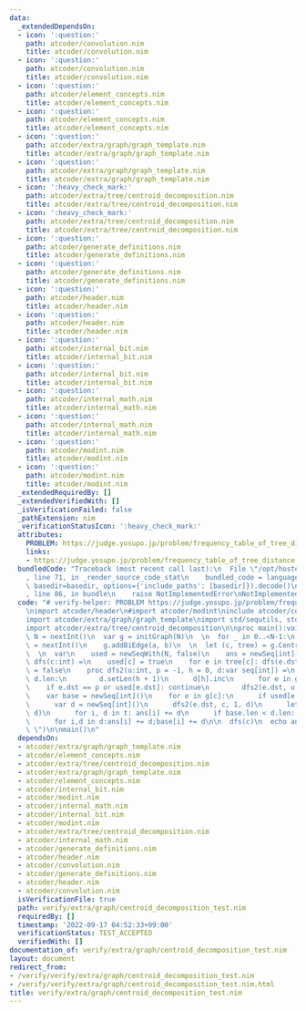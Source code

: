 ```yaml
---
data:
  _extendedDependsOn:
  - icon: ':question:'
    path: atcoder/convolution.nim
    title: atcoder/convolution.nim
  - icon: ':question:'
    path: atcoder/convolution.nim
    title: atcoder/convolution.nim
  - icon: ':question:'
    path: atcoder/element_concepts.nim
    title: atcoder/element_concepts.nim
  - icon: ':question:'
    path: atcoder/element_concepts.nim
    title: atcoder/element_concepts.nim
  - icon: ':question:'
    path: atcoder/extra/graph/graph_template.nim
    title: atcoder/extra/graph/graph_template.nim
  - icon: ':question:'
    path: atcoder/extra/graph/graph_template.nim
    title: atcoder/extra/graph/graph_template.nim
  - icon: ':heavy_check_mark:'
    path: atcoder/extra/tree/centroid_decomposition.nim
    title: atcoder/extra/tree/centroid_decomposition.nim
  - icon: ':heavy_check_mark:'
    path: atcoder/extra/tree/centroid_decomposition.nim
    title: atcoder/extra/tree/centroid_decomposition.nim
  - icon: ':question:'
    path: atcoder/generate_definitions.nim
    title: atcoder/generate_definitions.nim
  - icon: ':question:'
    path: atcoder/generate_definitions.nim
    title: atcoder/generate_definitions.nim
  - icon: ':question:'
    path: atcoder/header.nim
    title: atcoder/header.nim
  - icon: ':question:'
    path: atcoder/header.nim
    title: atcoder/header.nim
  - icon: ':question:'
    path: atcoder/internal_bit.nim
    title: atcoder/internal_bit.nim
  - icon: ':question:'
    path: atcoder/internal_bit.nim
    title: atcoder/internal_bit.nim
  - icon: ':question:'
    path: atcoder/internal_math.nim
    title: atcoder/internal_math.nim
  - icon: ':question:'
    path: atcoder/internal_math.nim
    title: atcoder/internal_math.nim
  - icon: ':question:'
    path: atcoder/modint.nim
    title: atcoder/modint.nim
  - icon: ':question:'
    path: atcoder/modint.nim
    title: atcoder/modint.nim
  _extendedRequiredBy: []
  _extendedVerifiedWith: []
  _isVerificationFailed: false
  _pathExtension: nim
  _verificationStatusIcon: ':heavy_check_mark:'
  attributes:
    PROBLEM: https://judge.yosupo.jp/problem/frequency_table_of_tree_distance
    links:
    - https://judge.yosupo.jp/problem/frequency_table_of_tree_distance
  bundledCode: "Traceback (most recent call last):\n  File \"/opt/hostedtoolcache/Python/3.10.6/x64/lib/python3.10/site-packages/onlinejudge_verify/documentation/build.py\"\
    , line 71, in _render_source_code_stat\n    bundled_code = language.bundle(stat.path,\
    \ basedir=basedir, options={'include_paths': [basedir]}).decode()\n  File \"/opt/hostedtoolcache/Python/3.10.6/x64/lib/python3.10/site-packages/onlinejudge_verify/languages/nim.py\"\
    , line 86, in bundle\n    raise NotImplementedError\nNotImplementedError\n"
  code: "# verify-helper: PROBLEM https://judge.yosupo.jp/problem/frequency_table_of_tree_distance\n\
    \nimport atcoder/header\n#import atcoder/modint\ninclude atcoder/convolution\n\
    import atcoder/extra/graph/graph_template\nimport std/sequtils, std/strutils\n\
    import atcoder/extra/tree/centroid_decomposition\n\nproc main():void =\n  let\
    \ N = nextInt()\n  var g = initGraph(N)\n  \n  for _ in 0..<N-1:\n    let a, b\
    \ = nextInt()\n    g.addBiEdge(a, b)\n  \n  let (c, tree) = g.CentroidDecomposition()\n\
    \  \n  var\n    used = newSeqWith(N, false)\n    ans = newSeq[int](N)\n  \n  proc\
    \ dfs(c:int) =\n    used[c] = true\n    for e in tree[c]: dfs(e.dst)\n    used[c]\
    \ = false\n    proc dfs2(u:int, p = -1, h = 0, d:var seq[int]) =\n      if h >=\
    \ d.len:\n        d.setLen(h + 1)\n      d[h].inc\n      for e in g[u]:\n    \
    \    if e.dst == p or used[e.dst]: continue\n        dfs2(e.dst, u, h + 1, d)\n\
    \    var base = newSeq[int]()\n    for e in g[c]:\n      if used[e.dst]: continue\n\
    \      var d = newSeq[int]()\n      dfs2(e.dst, c, 1, d)\n      let t = convolution(base,\
    \ d)\n      for i, d in t: ans[i] += d\n      if base.len < d.len: base.setLen(d.len)\n\
    \      for i,d in d:ans[i] += d;base[i] += d\n\n  dfs(c)\n  echo ans[1..^1].join(\"\
    \ \")\n\nmain()\n"
  dependsOn:
  - atcoder/extra/graph/graph_template.nim
  - atcoder/element_concepts.nim
  - atcoder/extra/tree/centroid_decomposition.nim
  - atcoder/extra/graph/graph_template.nim
  - atcoder/element_concepts.nim
  - atcoder/internal_bit.nim
  - atcoder/modint.nim
  - atcoder/internal_math.nim
  - atcoder/internal_bit.nim
  - atcoder/modint.nim
  - atcoder/extra/tree/centroid_decomposition.nim
  - atcoder/internal_math.nim
  - atcoder/generate_definitions.nim
  - atcoder/header.nim
  - atcoder/convolution.nim
  - atcoder/generate_definitions.nim
  - atcoder/header.nim
  - atcoder/convolution.nim
  isVerificationFile: true
  path: verify/extra/graph/centroid_decomposition_test.nim
  requiredBy: []
  timestamp: '2022-09-17 04:52:33+09:00'
  verificationStatus: TEST_ACCEPTED
  verifiedWith: []
documentation_of: verify/extra/graph/centroid_decomposition_test.nim
layout: document
redirect_from:
- /verify/verify/extra/graph/centroid_decomposition_test.nim
- /verify/verify/extra/graph/centroid_decomposition_test.nim.html
title: verify/extra/graph/centroid_decomposition_test.nim
---
```

